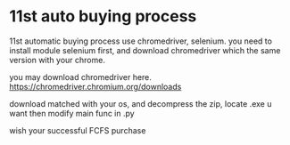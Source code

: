 # 11st auto buying process

11st automatic buying process
use chromedriver, selenium.
you need to install module selenium first, and download chromedriver which the same version with your chrome.

you may download chromedriver here.
https://chromedriver.chromium.org/downloads

download matched with your os, and decompress the zip, locate .exe u want
then modify main func in .py

wish your successful FCFS purchase
